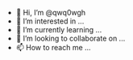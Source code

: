 - 👋 Hi, I’m @qwq0wgh
- 👀 I’m interested in ...
- 🌱 I’m currently learning ...
- 💞️ I’m looking to collaborate on ...
- 📫 How to reach me ...

<!---
qwq0wgh/qwq0wgh is a ✨ special ✨ repository because its `README.md` (this file) appears on your GitHub profile.
You can click the Preview link to take a look at your changes.
--->
